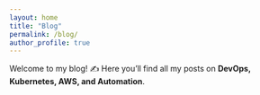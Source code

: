```yaml
---
layout: home
title: "Blog"
permalink: /blog/
author_profile: true
---
```


Welcome to my blog! ✍️ Here you’ll find all my posts on **DevOps, Kubernetes, AWS, and Automation**.
